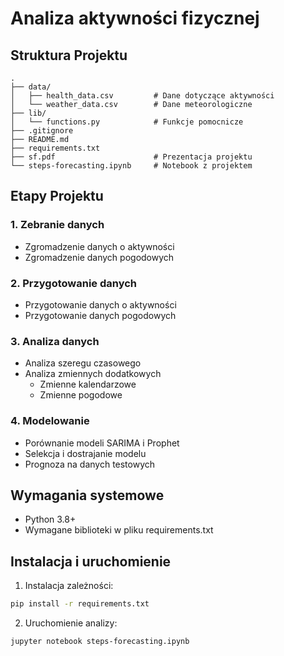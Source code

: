# Analiza aktywności fizycznej

## Struktura Projektu
```
.
├── data/
│   ├── health_data.csv         # Dane dotyczące aktywności
│   └── weather_data.csv        # Dane meteorologiczne
├── lib/
│   └── functions.py            # Funkcje pomocnicze
├── .gitignore
├── README.md
├── requirements.txt
├── sf.pdf                      # Prezentacja projektu
└── steps-forecasting.ipynb     # Notebook z projektem
```

## Etapy Projektu

### 1. Zebranie danych
- Zgromadzenie danych o aktywności
- Zgromadzenie danych pogodowych

### 2. Przygotowanie danych
- Przygotowanie danych o aktywności
- Przygotowanie danych pogodowych

### 3. Analiza danych
- Analiza szeregu czasowego
- Analiza zmiennych dodatkowych
  - Zmienne kalendarzowe
  - Zmienne pogodowe

### 4. Modelowanie
- Porównanie modeli SARIMA i Prophet
- Selekcja i dostrajanie modelu
- Prognoza na danych testowych

## Wymagania systemowe
- Python 3.8+
- Wymagane biblioteki w pliku requirements.txt

## Instalacja i uruchomienie
1. Instalacja zależności:
```bash
pip install -r requirements.txt
```

2. Uruchomienie analizy:
```bash
jupyter notebook steps-forecasting.ipynb
```

